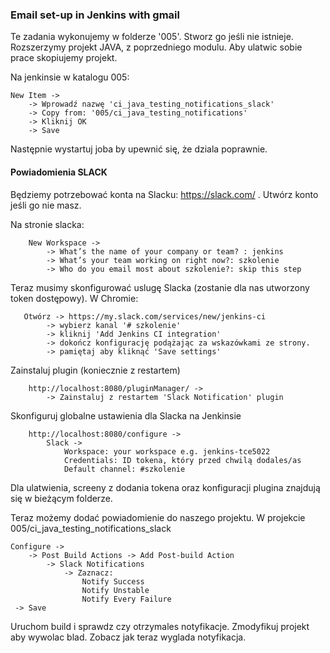 ### Email set-up in Jenkins with gmail

Te zadania wykonujemy w folderze '005'. Stworz go jeśli nie istnieje.
Rozszerzymy projekt JAVA, z poprzedniego modulu. Aby ulatwic sobie prace skopiujemy projekt.

Na jenkinsie w katalogu 005:
    
    New Item ->
        -> Wprowadź nazwę 'ci_java_testing_notifications_slack'
        -> Copy from: '005/ci_java_testing_notifications'
        -> Kliknij OK
        -> Save
            
Następnie wystartuj joba by upewnić się, że dziala poprawnie.

#### Powiadomienia SLACK

Będziemy potrzebować konta na Slacku: https://slack.com/ . Utwórz konto jeśli go nie masz.

Na stronie slacka:

        New Workspace -> 
            -> What’s the name of your company or team? : jenkins
            -> What’s your team working on right now?: szkolenie
            -> Who do you email most about szkolenie?: skip this step
         
Teraz musimy skonfigurować uslugę Slacka (zostanie dla nas utworzony token dostępowy). W Chromie:

       Otwórz -> https://my.slack.com/services/new/jenkins-ci
            -> wybierz kanal '# szkolenie'
            -> kliknij 'Add Jenkins CI integration'
            -> dokończ konfigurację podążając za wskazówkami ze strony.
            -> pamiętaj aby kliknąć 'Save settings'

Zainstaluj plugin (koniecznie z restartem)

        http://localhost:8080/pluginManager/ ->
            -> Zainstaluj z restartem 'Slack Notification' plugin
 
Skonfiguruj globalne ustawienia dla Slacka na Jenkinsie

        http://localhost:8080/configure ->
            Slack -> 
                Workspace: your workspace e.g. jenkins-tce5022
                Credentials: ID tokena, który przed chwilą dodales/as
                Default channel: #szkolenie
                    
 Dla ulatwienia, screeny z dodania tokena oraz konfiguracji plugina znajdują się w bieżącym folderze.

Teraz możemy dodać powiadomienie do naszego projektu. W projekcie 005/ci_java_testing_notifications_slack

    Configure ->
        -> Post Build Actions -> Add Post-build Action
            -> Slack Notifications 
                -> Zaznacz:
                    Notify Success
                    Notify Unstable
                    Notify Every Failure
     -> Save
     
     
Uruchom build i sprawdz czy otrzymales notyfikacje. 
Zmodyfikuj projekt aby wywolac blad. Zobacz jak teraz wyglada notyfikacja. 
